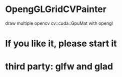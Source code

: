 # OpengGLGridCVPainter
draw multiple opencv cv::cuda::GpuMat with opengl

# If you like it, please start it

# third party: glfw and glad
